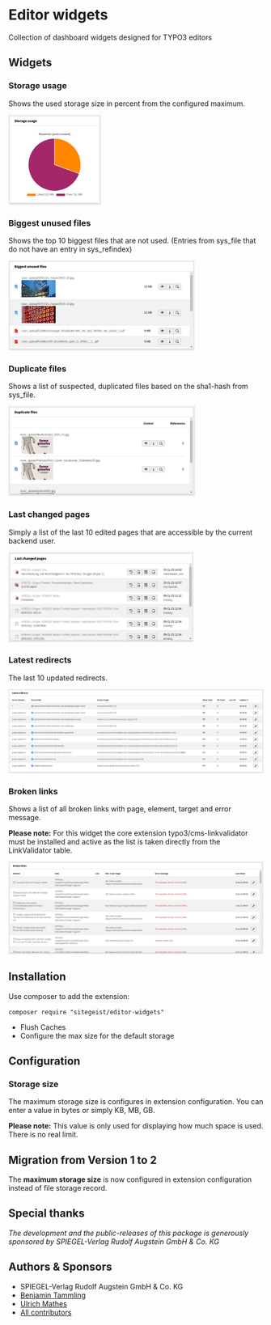 # Editor widgets
Collection of dashboard widgets designed for TYPO3 editors

## Widgets
### Storage usage
Shows the used storage size in percent from the configured maximum.

![Preview of Storage usage widget](Documentation/Images/storageSize.png)

### Biggest unused files
Shows the top 10 biggest files that are not used.
(Entries from sys_file that do not have an entry in sys_refindex)

![Preview of Biggest unused files widget](Documentation/Images/unusedFiles.png)

### Duplicate files
Shows a list of suspected, duplicated files based on the sha1-hash from sys_file.

![Preview of Duplicate files widget](Documentation/Images/duplicateFiles.png)

### Last changed pages
Simply a list of the last 10 edited pages that are accessible by the current backend user.

![Preview of Last changed pages widget](Documentation/Images/lastChangedPages.png)

### Latest redirects
The last 10 updated redirects.

![Preview of Latest redirects widget](Documentation/Images/latestRedirects.png)

### Broken links
Shows a list of all broken links with page, element, target and error message.

**Please note:** For this widget the core extension typo3/cms-linkvalidator must be installed and active as the list is taken directly from the LinkValidator table.

![Preview of Broken links widget](Documentation/Images/brokenLinks.png)


## Installation
Use composer to add the extension:
```
composer require "sitegeist/editor-widgets"
```
* Flush Caches
* Configure the max size for the default storage

## Configuration
### Storage size

The maximum storage size is configures in extension configuration. You can enter a value in bytes or simply KB, MB, GB.

**Please note:** This value is only used for displaying how much space is used. There is no real limit.

## Migration from Version 1 to 2

The **maximum storage size** is now configured in extension configuration instead of file storage record.


## Special thanks
*The development and the public-releases of this package is generously sponsored
by SPIEGEL-Verlag Rudolf Augstein GmbH & Co. KG*
## Authors & Sponsors
* SPIEGEL-Verlag Rudolf Augstein GmbH & Co. KG
* [Benjamin Tammling](https://github.com/Atomschinken)
* [Ulrich Mathes](https://github.com/ulrichmathes)
* [All contributors](https://github.com/sitegeist/editor-widgets/graphs/contributors)
